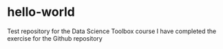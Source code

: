 # hello-world
Test repository for the Data Science Toolbox course 
I have completed the exercise for the Github repository
